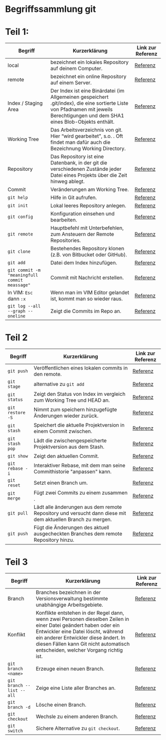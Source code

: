 # Begriffssammlung git

# Teil 1:

| Begriff                                       | Kurzerklärung                                                                                                                                                                     | Link zur Referenz                                                              |
|-----------------------------------------------|-----------------------------------------------------------------------------------------------------------------------------------------------------------------------------------|--------------------------------------------------------------------------------|
| local                                         | bezeichnet ein lokales Repository auf deinem Computer.                                                                                                                            | [Referenz](https://git-scm.com/book/en/v2/Git-Basics-Getting-a-Git-Repository) |
| remote                                        | bezeichnet ein online Repository auf einem Server.                                                                                                                                | [Referenz](https://git-scm.com/book/en/v2/Git-Basics-Working-with-Remotes)     |
| Index / Staging Area                          | Der Index ist eine Binärdatei (im Allgemeinen gespeichert .git/index), die eine sortierte Liste von Pfadnamen mit jeweils Berechtigungen und dem SHA1 eines Blob-Objekts enthält. | [Referenz](http://de.gitready.com/beginner/2009/01/18/the-staging-area.html)   |
| Working Tree                                  | Das Arbeitsverzeichnis von git. Hier “wird gearbeitet”, s.o. . Oft findet man dafür auch die Bezeichnung Working Directory.                                                       | [Referenz](https://www.geeksforgeeks.org/git-working-tree/)                    |
| Repository                                    | Das Repository ist eine Datenbank, in der git die verschiedenen Zustände jeder Datei eines Projekts über die Zeit hinweg ablegt.                                                  | [Referenz](https://de.wikipedia.org/wiki/Repository)                           |
| Commit                                        | Veränderungen am Working Tree.                                                                                                                                                    | [Referenz](https://git-scm.com/docs/git-commit)                                |
| `git help`                                    | Hilfe in Git aufrufen.                                                                                                                                                            | [Referenz](https://git-scm.com/docs/git-help)                                  |
| `git init`                                    | Lokal leeres Repository anlegen.                                                                                                                                                  | [Referenz](https://git-scm.com/docs/git-init)                                  |
| `git config`                                  | Konfiguration einsehen und bearbeiten.                                                                                                                                            | [Referenz](https://git-scm.com/docs/git-config)                                |
| `git remote`                                  | Hauptbefehl mit Unterbefehlen, zum Ansteuern der Remote Repositories.                                                                                                             | [Referenz](https://git-scm.com/docs/git-remote)                                |
| `git clone`                                   | Bestehendes Repository klonen (z.B. von Bitbucket oder GitHub).                                                                                                                   | [Referenz](https://git-scm.com/docs/git-clone)                                 |
| `git add`                                     | Datei dem Index hinzufügen.                                                                                                                                                       | [Referenz](https://git-scm.com/docs/git-add)                                   |
| `git commit -m "meaningfull commit meassage"` | Commit mit Nachricht erstellen.                                                                                                                                                   | [Referenz](https://git-scm.com/docs/git-commit)                                |
| In VIM: `Esc` dann `:x`                       | Wenn man im VIM Editor gelandet ist, kommt man so wieder raus.                                                                                                                    | [Referenz](https://stackoverflow.com/a/11828573)                               |
| `git log --all --graph --oneline`             | Zeigt die Commits im Repo an.                                                                                                                                                     | [Referenz](https://git-scm.com/docs/git-log)                                   |

# Teil 2

| Begriff          | Kurzerklärung                                                                                              | Link zur Referenz                                                                                       |
|------------------|------------------------------------------------------------------------------------------------------------|---------------------------------------------------------------------------------------------------------|
| `git push`       | Veröffentlichen eines lokalen commits in den remote.                                                       | [Referenz](https://git-scm.com/docs/git-push)                                                           |
| `git stage`      | alternative zu `git add`                                                                                   | [Referenz](https://git-scm.com/docs/git-stage)                                                          |
| `git status`     | Zeigt den Status von Index im vergleich zum Working Tree und HEAD an.                                      | [Referenz](https://git-scm.com/docs/git-status)                                                         |
| `git restore -S` | Nimmt zum speichern hinzugefügte Änderungen wieder zurück.                                                 | [Referenz](https://git-scm.com/docs/git-restore)                                                        |
| `git stash`      | Speichert die aktuelle Projektversion in einem Commit zwischen.                                            | [Referenz](https://git-scm.com/docs/git-stash)                                                          |
| `git stash pop`  | Lädt die zwischengespeicherte Projektversion aus dem Stash.                                                | [Referenz](https://git-scm.com/docs/git-stash#Documentation/git-stash.txt-pop--index-q--quietltstashgt) |
| `git show`       | Zeigt den aktuellen Commit.                                                                                | [Referenz](https://git-scm.com/docs/git-show)                                                           |
| `git rebase -i`  | Interaktiver Rebase, mit dem man seine Commithistorie "anpassen" kann.                                     | [Referenz](https://git-scm.com/docs/git-rebase)                                                         |
| `git reset`      | Setzt einen Branch um.                                                                                     | [Referenz](https://git-scm.com/docs/git-reset)                                                          |
| `git merge`      | Fügt zwei Commits zu einem zusammen .                                                                      | [Referenz](https://git-scm.com/docs/git-merge)                                                          |
| `git pull`       | Lädt alle änderungen aus dem remote Repository und versucht dann diese mit dem aktuellen Branch zu mergen. | [Referenz](https://git-scm.com/docs/git-pull)                                                           |
| `git push`       | Fügt die Änderungen des aktuell ausgecheckten Branches dem remote Repository hinzu.                        | [Referenz](https://git-scm.com/docs/git-push)                                                           |

# Teil 3

| Begriff                   | Kurzerklärung                                                                                                                                                                                                                                                                      | Link zur Referenz                                                                     |
|---------------------------|------------------------------------------------------------------------------------------------------------------------------------------------------------------------------------------------------------------------------------------------------------------------------------|---------------------------------------------------------------------------------------|
| Branch                    | Branches bezeichnen in der Versionsverwaltung bestimmte unabhängige Arbeitsgebiete.                                                                                                                                                                                                | [Referenz](https://git-scm.com/docs/git-branch)                                       |
| Konflikt                  | Konflikte entstehen in der Regel dann, wenn zwei Personen dieselben Zeilen in einer Datei geändert haben oder ein Entwickler eine Datei löscht, während ein anderer Entwickler diese ändert. In diesen Fällen kann Git nicht automatisch entscheiden, welcher Vorgang richtig ist. | [Referenz](https://www.atlassian.com/de/git/tutorials/using-branches/merge-conflicts) |
| `git branch <name>`       | Erzeuge einen neuen Branch.                                                                                                                                                                                                                                                        | [Referenz](https://git-scm.com/docs/git-branch)                                       |
| `git branch --list --all` | Zeige eine Liste aller Branches an.                                                                                                                                                                                                                                                | [Referenz](https://git-scm.com/docs/git-branch)                                       |
| `git branch -d`           | Lösche einen Branch.                                                                                                                                                                                                                                                               | [Referenz](https://git-scm.com/docs/git-branch)                                       |
| `git checkout`            | Wechsle zu einem anderen Branch.                                                                                                                                                                                                                                                   | [Referenz](https://git-scm.com/docs/git-checkout)                                     |
| `git switch`              | Sichere Alternative zu `git checkout`.                                                                                                                                                                                                                                             | [Referenz](https://git-scm.com/docs/git-switch)                                       |

